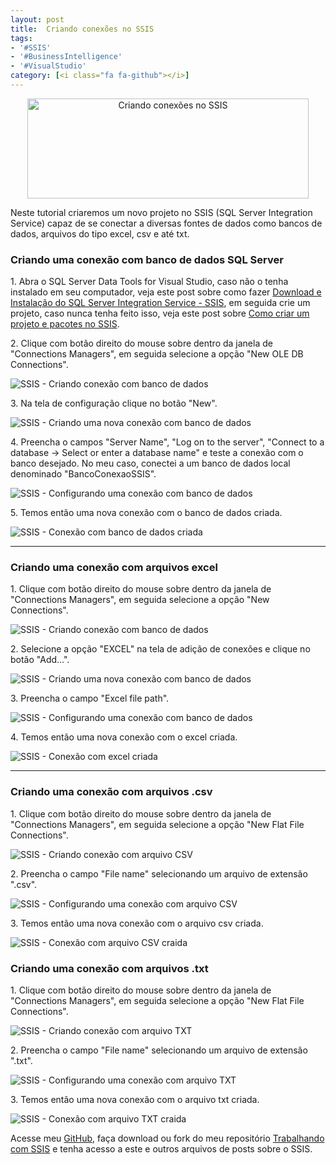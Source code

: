 ```yaml
---
layout: post
title:  Criando conexões no SSIS
tags:
- '#SSIS'
- '#BusinessIntelligence'
- '#VisualStudio'
category: [<i class="fa fa-github"></i>]
---
```


<div style="text-align:center">
<p><img src="https://raw.githubusercontent.com/mateusbtlopes/mateusbtlopes.github.io/master/_posts/img/ConnectionsSSIS14.png" alt="Criando conexões no SSIS" height="160" width="450"/></p>
</div>

<p>Neste tutorial criaremos um novo projeto no SSIS (SQL Server Integration Service) capaz de se conectar a diversas fontes de dados como bancos de dados, arquivos do tipo excel, csv e até txt.</p>

<h3 id="heading3">Criando uma conexão com banco de dados SQL Server</h3>

<p>1. Abra o SQL Server Data Tools for Visual Studio, caso não o tenha instalado em seu computador, veja este post sobre como fazer <a href="http:/mateusbtlopes.github.io/download-e-instalacao-sql-server-integration-service-ssis" target="_blank">Download e Instalação do SQL Server Integration Service - SSIS</a>, em seguida crie um projeto, caso nunca tenha feito isso, veja este post sobre <a href="http://mateusbtlopes.github.io/criando-projeto-e-pacotes-no-ssis" target="_blank">Como criar um projeto e pacotes no SSIS</a>.</p>

<p>2. Clique com botão direito do mouse sobre dentro da janela de "Connections Managers", em seguida selecione a opção "New OLE DB Connections".</p>

<p><img src="https://raw.githubusercontent.com/mateusbtlopes/mateusbtlopes.github.io/master/_posts/img/ConnectionsSSIS1.png" alt="SSIS - Criando conexão com banco de dados" /></p>

<p>3. Na tela de configuração clique no botão "New".</p>

<p><img src="https://raw.githubusercontent.com/mateusbtlopes/mateusbtlopes.github.io/master/_posts/img/ConnectionsSSIS2.png" alt="SSIS - Criando uma nova conexão com banco de dados" /></p>

<p>4. Preencha o campos "Server Name", "Log on to the server", "Connect to a database -> Select or enter a database name" e teste a conexão com o banco desejado. No meu caso, conectei a um banco de dados local denominado "BancoConexaoSSIS".</p>

<p><img src="https://raw.githubusercontent.com/mateusbtlopes/mateusbtlopes.github.io/master/_posts/img/ConnectionsSSIS3.png" alt="SSIS - Configurando uma conexão com banco de dados" /></p>

<p>5. Temos então uma nova conexão com o banco de dados criada.</p>

<p><img src="https://raw.githubusercontent.com/mateusbtlopes/mateusbtlopes.github.io/master/_posts/img/ConnectionsSSIS4.png" alt="SSIS - Conexão com banco de dados criada" /></p>

<hr/>

<h3 id="heading3">Criando uma conexão com arquivos excel</h3>

<p>1. Clique com botão direito do mouse sobre dentro da janela de "Connections Managers", em seguida selecione a opção "New Connections".</p>

<p><img src="https://raw.githubusercontent.com/mateusbtlopes/mateusbtlopes.github.io/master/_posts/img/ConnectionsSSIS5.png" alt="SSIS - Criando conexão com banco de dados" /></p>

<p>2. Selecione a opção "EXCEL" na tela de adição de conexões e clique no botão "Add...".</p>

<p><img src="https://raw.githubusercontent.com/mateusbtlopes/mateusbtlopes.github.io/master/_posts/img/ConnectionsSSIS6.png" alt="SSIS - Criando uma nova conexão com banco de dados" /></p>

<p>3. Preencha o campo "Excel file path".</p>

<p><img src="https://raw.githubusercontent.com/mateusbtlopes/mateusbtlopes.github.io/master/_posts/img/ConnectionsSSIS7.png" alt="SSIS - Configurando uma conexão com banco de dados" /></p>

<p>4. Temos então uma nova conexão com o excel criada.</p>

<p><img src="https://raw.githubusercontent.com/mateusbtlopes/mateusbtlopes.github.io/master/_posts/img/ConnectionsSSIS8.png" alt="SSIS - Conexão com excel criada" /></p>

<hr/>

<h3 id="heading3">Criando uma conexão com arquivos .csv</h3>

<p>1. Clique com botão direito do mouse sobre dentro da janela de "Connections Managers", em seguida selecione a opção "New Flat File Connections".</p>

<p><img src="https://raw.githubusercontent.com/mateusbtlopes/mateusbtlopes.github.io/master/_posts/img/ConnectionsSSIS9.png" alt="SSIS - Criando conexão com arquivo CSV"/></p>

<p>2. Preencha o campo "File name" selecionando um arquivo de extensão ".csv".</p>

<p><img src="https://raw.githubusercontent.com/mateusbtlopes/mateusbtlopes.github.io/master/_posts/img/ConnectionsSSIS10.png" alt="SSIS - Configurando uma conexão com arquivo CSV" /></p>

<p>3. Temos então uma nova conexão com o arquivo csv criada.</p>

<p><img src="https://raw.githubusercontent.com/mateusbtlopes/mateusbtlopes.github.io/master/_posts/img/ConnectionsSSIS11.png" alt="SSIS - Conexão com arquivo CSV craida" /></p>

<h3 id="heading3">Criando uma conexão com arquivos .txt</h3>

<p>1. Clique com botão direito do mouse sobre dentro da janela de "Connections Managers", em seguida selecione a opção "New Flat File Connections".</p>

<p><img src="https://raw.githubusercontent.com/mateusbtlopes/mateusbtlopes.github.io/master/_posts/img/ConnectionsSSIS9.png" alt="SSIS - Criando conexão com arquivo TXT"/></p>

<p>2. Preencha o campo "File name" selecionando um arquivo de extensão ".txt".</p>

<p><img src="https://raw.githubusercontent.com/mateusbtlopes/mateusbtlopes.github.io/master/_posts/img/ConnectionsSSIS12.png" alt="SSIS - Configurando uma conexão com arquivo TXT" /></p>

<p>3. Temos então uma nova conexão com o arquivo txt criada.</p>

<p><img src="https://raw.githubusercontent.com/mateusbtlopes/mateusbtlopes.github.io/master/_posts/img/ConnectionsSSIS13.png" alt="SSIS - Conexão com arquivo TXT craida" /></p>

<p>Acesse meu <a href="https://github.com/mateusbtlopes" target="_blank">GitHub</a>, faça download ou fork do meu repositório <a href="https://github.com/mateusbtlopes/trabalhando-com-ssis" target="_blank">Trabalhando com SSIS</a> e tenha acesso a este e outros arquivos de posts sobre o SSIS.</p>
